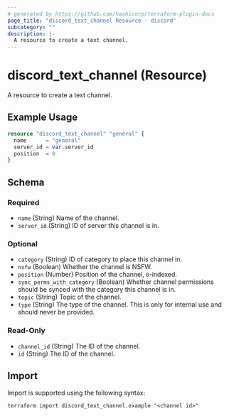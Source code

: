 ```yaml
---
# generated by https://github.com/hashicorp/terraform-plugin-docs
page_title: "discord_text_channel Resource - discord"
subcategory: ""
description: |-
  A resource to create a text channel.
---
```


# discord_text_channel (Resource)

A resource to create a text channel.

## Example Usage

```terraform
resource "discord_text_channel" "general" {
  name      = "general"
  server_id = var.server_id
  position  = 0
}
```

<!-- schema generated by tfplugindocs -->
## Schema

### Required

- `name` (String) Name of the channel.
- `server_id` (String) ID of server this channel is in.

### Optional

- `category` (String) ID of category to place this channel in.
- `nsfw` (Boolean) Whether the channel is NSFW.
- `position` (Number) Position of the channel, `0`-indexed.
- `sync_perms_with_category` (Boolean) Whether channel permissions should be synced with the category this channel is in.
- `topic` (String) Topic of the channel.
- `type` (String) The type of the channel. This is only for internal use and should never be provided.

### Read-Only

- `channel_id` (String) The ID of the channel.
- `id` (String) The ID of the channel.

## Import

Import is supported using the following syntax:

```shell
terraform import discord_text_channel.example "<channel id>"
```
